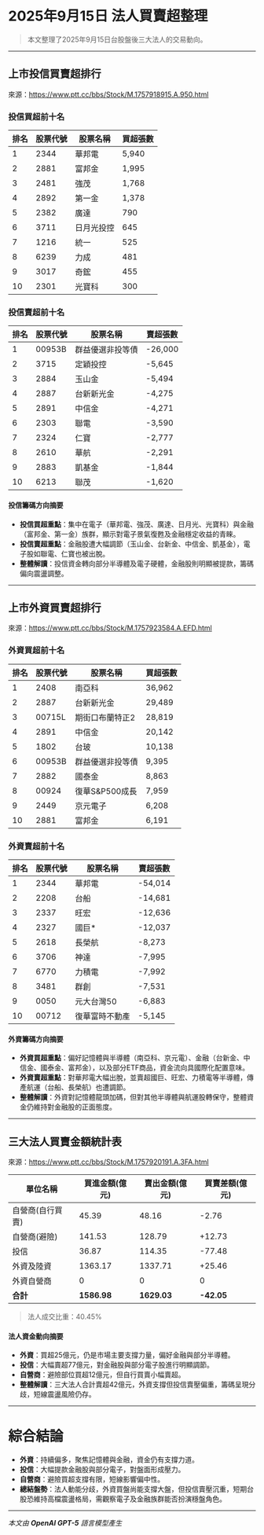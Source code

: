 # 2025年9月15日 法人買賣超整理

>本文整理了2025年9月15日台股盤後三大法人的交易動向。

---

## 上市投信買賣超排行
來源：<https://www.ptt.cc/bbs/Stock/M.1757918915.A.950.html>

### 投信買超前十名
| 排名 | 股票代號 | 股票名稱   | 買超張數 |
|------|----------|------------|----------|
| 1    | 2344     | 華邦電     | 5,940    |
| 2    | 2881     | 富邦金     | 1,995    |
| 3    | 2481     | 強茂       | 1,768    |
| 4    | 2892     | 第一金     | 1,378    |
| 5    | 2382     | 廣達       | 790      |
| 6    | 3711     | 日月光投控 | 645      |
| 7    | 1216     | 統一       | 525      |
| 8    | 6239     | 力成       | 481      |
| 9    | 3017     | 奇鋐       | 455      |
| 10   | 2301     | 光寶科     | 300      |

### 投信賣超前十名
| 排名 | 股票代號 | 股票名稱   | 賣超張數 |
|------|----------|------------|----------|
| 1    | 00953B   | 群益優選非投等債 | -26,000 |
| 2    | 3715     | 定穎投控   | -5,645   |
| 3    | 2884     | 玉山金     | -5,494   |
| 4    | 2887     | 台新新光金 | -4,275   |
| 5    | 2891     | 中信金     | -4,271   |
| 6    | 2303     | 聯電       | -3,590   |
| 7    | 2324     | 仁寶       | -2,777   |
| 8    | 2610     | 華航       | -2,291   |
| 9    | 2883     | 凱基金     | -1,844   |
| 10   | 6213     | 聯茂       | -1,620   |

#### 投信籌碼方向摘要
- **投信買超重點**：集中在電子（華邦電、強茂、廣達、日月光、光寶科）與金融（富邦金、第一金）族群，顯示對電子景氣復甦及金融穩定收益的青睞。  
- **投信賣超重點**：金融股遭大幅調節（玉山金、台新金、中信金、凱基金），電子股如聯電、仁寶也被出脫。  
- **整體解讀**：投信資金轉向部分半導體及電子硬體，金融股則明顯被提款，籌碼偏向震盪調整。

---

## 上市外資買賣超排行
來源：<https://www.ptt.cc/bbs/Stock/M.1757923584.A.EFD.html>

### 外資買超前十名
| 排名 | 股票代號 | 股票名稱   | 買超張數 |
|------|----------|------------|----------|
| 1    | 2408     | 南亞科     | 36,962   |
| 2    | 2887     | 台新新光金 | 29,489   |
| 3    | 00715L   | 期街口布蘭特正2 | 28,819   |
| 4    | 2891     | 中信金     | 20,142   |
| 5    | 1802     | 台玻       | 10,138   |
| 6    | 00953B   | 群益優選非投等債 | 9,395    |
| 7    | 2882     | 國泰金     | 8,863    |
| 8    | 00924    | 復華S&P500成長 | 7,959    |
| 9    | 2449     | 京元電子   | 6,208    |
| 10   | 2881     | 富邦金     | 6,191    |

### 外資賣超前十名
| 排名 | 股票代號 | 股票名稱   | 賣超張數 |
|------|----------|------------|----------|
| 1    | 2344     | 華邦電     | -54,014  |
| 2    | 2208     | 台船       | -14,681  |
| 3    | 2337     | 旺宏       | -12,636  |
| 4    | 2327     | 國巨*      | -12,037  |
| 5    | 2618     | 長榮航     | -8,273   |
| 6    | 3706     | 神達       | -7,995   |
| 7    | 6770     | 力積電     | -7,992   |
| 8    | 3481     | 群創       | -7,531   |
| 9    | 0050     | 元大台灣50 | -6,883   |
| 10   | 00712    | 復華富時不動產 | -5,145   |

#### 外資籌碼方向摘要
- **外資買超重點**：偏好記憶體與半導體（南亞科、京元電）、金融（台新金、中信金、國泰金、富邦金），以及部分ETF商品，資金流向具國際化配置意味。  
- **外資賣超重點**：對華邦電大幅出脫，並賣超國巨、旺宏、力積電等半導體，傳產航運（台船、長榮航）也遭調節。  
- **整體解讀**：外資對記憶體龍頭加碼，但對其他半導體與航運股轉保守，整體資金仍維持對金融股的正面態度。

---

## 三大法人買賣金額統計表
來源：<https://www.ptt.cc/bbs/Stock/M.1757920191.A.3FA.html>

| 單位名稱           | 買進金額(億元) | 賣出金額(億元) | 買賣差額(億元) |
|--------------------|----------------|----------------|----------------|
| 自營商(自行買賣)   | 45.39          | 48.16          | -2.76          |
| 自營商(避險)       | 141.53         | 128.79         | +12.73         |
| 投信               | 36.87          | 114.35         | -77.48         |
| 外資及陸資         | 1363.17        | 1337.71        | +25.46         |
| 外資自營商         | 0              | 0              | 0              |
| **合計**           | **1586.98**    | **1629.03**    | **-42.05**     |

> 法人成交比重：40.45%

#### 法人資金動向摘要
- **外資**：買超25億元，仍是市場主要支撐力量，偏好金融與部分半導體。  
- **投信**：大幅賣超77億元，對金融股與部分電子股進行明顯調節。  
- **自營商**：避險部位買超12億元，但自行買賣小幅賣超。  
- **整體解讀**：三大法人合計賣超42億元，外資支撐但投信賣壓偏重，籌碼呈現分歧，短線震盪風險仍存。

---

# 綜合結論
- **外資**：持續偏多，聚焦記憶體與金融，資金仍有支撐力道。  
- **投信**：大幅提款金融股與部分電子，對盤面形成壓力。  
- **自營商**：避險買超支撐有限，短線影響偏中性。  
- **總結盤勢**：法人動能分歧，外資買盤尚能支撐大盤，但投信賣壓沉重，短期台股恐維持高檔震盪格局，需觀察電子及金融族群能否扮演穩盤角色。  

---

*本文由 **OpenAI GPT-5** 語言模型產生*
